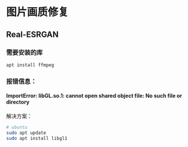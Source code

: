 
# 图片画质修复

## Real-ESRGAN
### 需要安装的库
```bash
apt install ffmpeg
```

### 报错信息：
#### ImportError: libGL.so.1: cannot open shared object file: No such file or directory

解决方案：
```bash
# ubuntu
sudo apt update
sudo apt install libgl1
```